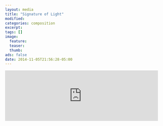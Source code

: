 ```yaml
---
layout: media
title: "Signature of Light"
modified:
categories: composition
excerpt:
tags: []
image:
  feature:
  teaser:
  thumb:
ads: false
date: 2014-11-05T21:56:28-05:00
---
```


<iframe width="100%" height="166" scrolling="no" frameborder="yes" src="https://w.soundcloud.com/player/?url=https%3A//api.soundcloud.com/tracks/149198407&amp;color=ff5500&amp;auto_play=false&amp;hide_related=false&amp;show_comments=true&amp;show_user=true&amp;show_reposts=false"></iframe>
